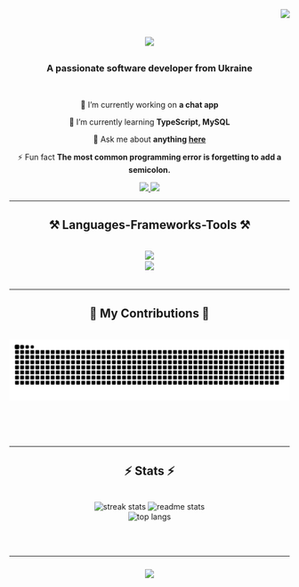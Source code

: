 <img align="right" src="https://visitor-badge.laobi.icu/badge?page_id=IlliaKomissarov.IlliaKomissarov" />

<h1 align="center">
    <img src="https://readme-typing-svg.herokuapp.com/?font=Righteous&size=35&center=true&vCenter=true&width=500&height=70&duration=4000&lines=Hi+There!+👋;+I'm+Illa+Komissarov!;" />
</h1>

<h3 align="center">A passionate software developer from Ukraine</h3>

<br/>

<div align="center">
 
 🔭 I’m currently working on **a chat app**
 
 🌱 I’m currently learning **TypeScript, MySQL**

💬 Ask me about **anything [here](https://github.com/IlliaKomissarov/IlliaKomissarov/issues)**

⚡ Fun fact **The most common programming error is forgetting to add a semicolon.**

 </div>
 
<div align="center"> 
  <a href="mailto:iliakomissarow99@gmail.com">
    <img src="https://img.shields.io/badge/Gmail-333333?style=for-the-badge&logo=gmail&logoColor=red" />
  </a>
  <a href="https://www.linkedin.com/in/illia-komissarov/" target="_blank">
    <img src="https://img.shields.io/badge/LinkedIn-0077B5?style=for-the-badge&logo=linkedin&logoColor=white" target="_blank" />
  </a>
</div>

 <hr/>
 
<h2 align="center">⚒️ Languages-Frameworks-Tools ⚒️</h2>
<br/>
<div align="center">
    <img src="https://skillicons.dev/icons?i=nodejs,github,javascript,typescript,express,mongodb" /><br>
    <img src="https://skillicons.dev/icons?i=react,mui,mysql,html,css,vscode,figma,tailwind,git" />
</div>

<br/>
<hr/>

<div align="center">
  <h2>🐍 My Contributions 🐍</h2>
  <br>
  <img alt="snake eating my contributions" src="https://raw.githubusercontent.com/IlliaKomissarov/IlliaKomissarov/output/github-contribution-grid-snake.svg" />
  
  <br/><br/><br/>
</div>

<hr/>

<h2 align="center">⚡ Stats ⚡</h2>
<br>
<div align=center>
  <img width=390 src="https://streak-stats.demolab.com/?user=IlliaKomissarov&count_private=true&theme=react&border_radius=10" alt="streak stats"/>
  <img width=390 src="https://github-readme-stats-IlliaKomissarov.vercel.app/api?username=IlliaKomissarov&count_private=true&show_icons=true&theme=react&rank_icon=github&border_radius=10" alt="readme stats" />
  <br/>
  <img width=325 align="center" src="https://github-readme-stats-IlliaKomissarov.vercel.app/api/top-langs/?username=IlliaKomissarov&hide=HTML&langs_count=8&layout=compact&theme=react&border_radius=10&size_weight=0.5&count_weight=0.5&exclude_repo=github-readme-stats" alt="top langs" />
</div>

<br/><br/>

<hr/>

<h3 align="center">
    <img src="https://readme-typing-svg.herokuapp.com/?font=Righteous&size=25&center=true&vCenter=true&width=500&height=70&duration=4000&lines=Thanks+for+visiting!+✌️;+Shoot+me+a+message+on+Linkedin!;I'm+always+down+to+collab+:)">
</h3>

<br/>
